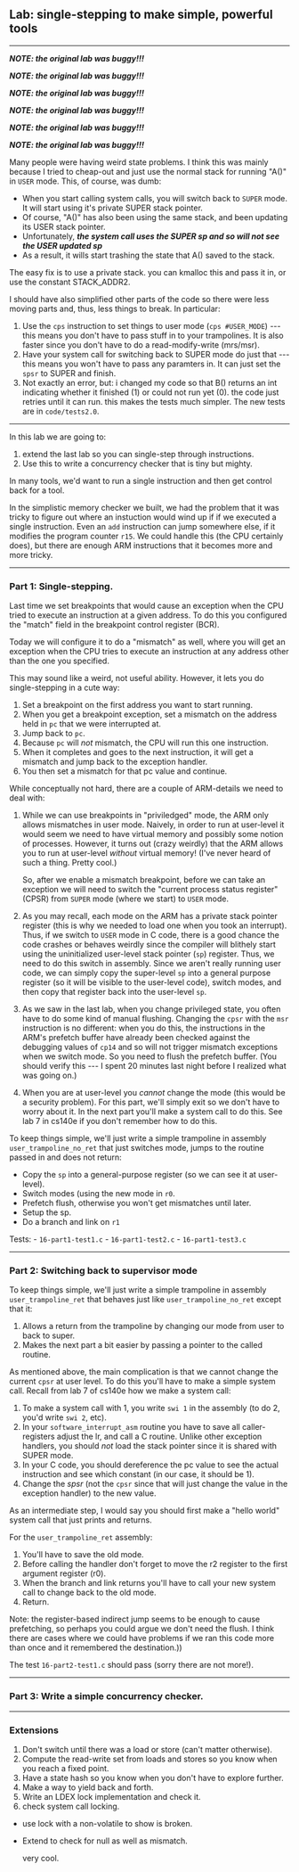 ## Lab: single-stepping to make simple, powerful tools


-----------------------------------------------------------------------------

***NOTE: the original lab was buggy!!!***

***NOTE: the original lab was buggy!!!***

***NOTE: the original lab was buggy!!!***

***NOTE: the original lab was buggy!!!***

***NOTE: the original lab was buggy!!!***

***NOTE: the original lab was buggy!!!***

Many people were having weird state problems.  I think this was mainly because
I tried to cheap-out and just use the normal stack for running "A()"
in `USER` mode.   This, of course, was dumb:   
   - When you start calling system calls, you will switch back to `SUPER` mode.
     It will start using it's private SUPER stack pointer.  
   - Of course, "A()" has also been using the same stack, and been updating 
     its USER stack pointer.
   - Unfortunately, ***the system call uses the SUPER sp and so will not see
     the USER updated sp***   
   - As a result, it wills start trashing the state that A() saved to the stack.

The easy fix is to use a private stack.  you can kmalloc this and pass
it in, or use the constant  STACK_ADDR2.

I should have also simplified other parts of the code so there were less
moving parts and, thus, less things to break.  In particular:



  1. Use the `cps` instruction to set things to user mode (`cps #USER_MODE`) 
     --- this means you don't have to pass stuff in to your trampolines.
     It is also faster since you don't have to do a read-modify-write (mrs/msr).
  2. Have your system call for switching back to SUPER mode do just that --- 
     this means you won't have to pass any paramters in.  It can just set the 
     `spsr` to SUPER and finish.
  3. Not exactly an error, but: i changed my code so that B() returns
     an int indicating whether it finished (1) or could not run yet (0).
     the code just retries until it can run.  this makes the tests much
     simpler.  The new tests are in `code/tests2.0`.


-----------------------------------------------------------------------------




In this lab we are going to:
  1. extend the last lab so you can single-step through instructions.
  2. Use this to write a concurrency checker that is tiny but mighty.

In many tools, we'd want to run a single instruction and then get control
back for a tool.

In the simplistic memory checker we built, we had the problem that it was
tricky to figure out where an instuction would wind up if if we executed a
single instruction.  Even an `add` instruction can jump somewhere else,
if it modifies the program counter `r15`.  We could handle this (the CPU
certainly does), but there are enough ARM instructions that it becomes
more and more tricky.

-----------------------------------------------------------------------------
### Part 1: Single-stepping.

Last time we set breakpoints that would cause an exception when 
the CPU tried to execute an instruction at a given address.  To do this
you configured the "match" field in the breakpoint control register (BCR).

Today we will configure it to do a "mismatch" as well, where you will
get an exception when the CPU tries to execute an instruction at any
address other than the one you specified.

This may sound like a weird, not useful ability.  However, it lets you
do single-stepping in a cute way:
   1. Set a breakpoint on the first address you want to start running.
   2. When you get a breakpoint exception, set a mismatch on the address
      held in `pc` that we were interrupted at.
   3. Jump back to `pc`.
   4. Because `pc` will *not* mismatch, the CPU will run this one instruction.
   5. When it completes and goes to the next instruction, it will get a mismatch
      and jump back to the exception handler.
   6. You then set a mismatch for that pc value and continue.

While conceptually not hard, there are a couple of ARM-details we need
to deal with:
   1. While we can use breakpoints in "priviledged" mode, the ARM only
      allows mismatches in user mode.  Naively, in order to run at user-level
      it would seem we need to have virtual memory and possibly some notion of
      processes.  However, it turns out (crazy weirdly)  that the ARM allows
      you to run at user-level *without* virtual memory!  (I've never heard
      of such a thing.  Pretty cool.)

      So, after we enable a mismatch breakpoint, before we can take an
      exception we will need to switch the "current process status register"
      (CPSR) from `SUPER` mode (where we start) to `USER` mode.

   2. As you may recall, each mode on the ARM has a private stack
      pointer register (this is why we needed to load one when you
      took an interrupt).  Thus, if we switch to `USER` mode in C code,
      there is a good chance the code crashes or behaves weirdly since
      the compiler will blithely start using the uninitialized user-level
      stack pointer (`sp`) register.  Thus, we need to do this switch
      in assembly.  Since we aren't really running user code, we can
      simply copy the super-level `sp` into a general purpose register
      (so it will be visible to the user-level code), switch modes,
      and then copy that register back into the user-level `sp`.

   3. As we saw in the last lab, when you change privileged state, you
      often have to do some kind of manual flushing.  Changing the `cpsr`
      with the `msr` instruction is no different: when you do this,
      the instructions in the ARM's prefetch buffer have already been
      checked against the debugging values of `cp14` and so will not
      trigger mismatch exceptions when we switch mode.  So you need to
      flush the prefetch buffer.  (You should verify this --- I spent
      20 minutes last night before I realized what was going on.)

   4. When you are at user-level you *cannot* change the mode (this would
      be a security problem).  For this part, we'll simply exit so we don't
      have to worry about it.  In the next part you'll make a system call to 
      do this.  See lab 7 in cs140e if you don't remember how to do this.

To keep things simple, we'll just write a simple trampoline in assembly 
`user_trampoline_no_ret` that just switches mode, jumps to the routine
passed in and does not return:

   - Copy the `sp` into a general-purpose register (so we can see it at user-level).
   - Switch modes (using the new mode in `r0`.
   - Prefetch flush, otherwise you won't get mismatches until later.
   - Setup the sp.
   - Do a branch and link on `r1` 

Tests:
    - `16-part1-test1.c`
    - `16-part1-test2.c`
    - `16-part1-test3.c`

-----------------------------------------------------------------------------
### Part 2: Switching back to supervisor mode

To keep things simple, we'll just write a simple trampoline in assembly 
`user_trampoline_ret` that behaves just like `user_trampoline_no_ret` except
that it:
   1. Allows a return from the trampoline by changing our mode from user
      to back to super.  
   2. Makes the next part a bit easier by passing a pointer to the
      called routine.

As mentioned above, the main complication is that we cannot change the 
current `cpsr` at user level.  To do this you'll have to make a simple
system call.  Recall from lab 7 of cs140e how we make a system call:
   1. To make a system call with 1, you write `swi 1` in the assembly
      (to do 2, you'd write `swi 2`, etc).
   2. In your `software_interrupt_asm` routine you have to save all caller-registers
      adjust the lr, and call a C routine.  Unlike other exception handlers,
      you should *not* load the stack pointer since it is shared with SUPER mode.
   3. In your C code, you should dereference the pc value to see the actual
      instruction and see which constant (in our case, it should be 1).
   4. Change the *spsr* (not the `cpsr` since that will just change the 
      value in the exception handler) to the new value.

As an intermediate step, I would say you should first make a "hello world"
system call that just prints and returns.

For the `user_trampoline_ret` assembly:
   1. You'll have to save the old mode.
   2. Before calling the handler don't forget to move the r2 register to the 
      first argument register (r0).
   3. When the branch and link returns you'll have to call your new system
      call to change back to the old mode.
   4. Return.

Note: the register-based indirect jump seems to be enough to cause
prefetching, so perhaps you could argue we don't need the flush.  I think
there are cases where we could have problems if we ran this code more
than once and it remembered the destination.))

The test `16-part2-test1.c` should pass (sorry there are not more!).

-----------------------------------------------------------------------------
### Part 3: Write a simple concurrency checker.


-----------------------------------------------------------------------------
### Extensions
  1. Don't switch until there was a load or store (can't matter otherwise).
  2. Compute the read-write set from loads and stores so you know when 
     you reach a fixed point.
  3. Have a state hash so you know when you don't have to explore further.
  4. Make a way to yield back and forth.
  5. Write an LDEX lock implementation and check it.
  6. check system call locking.

- use lock with a non-volatile to show is broken.
- Extend to check for null as well as mismatch.

    very cool.
